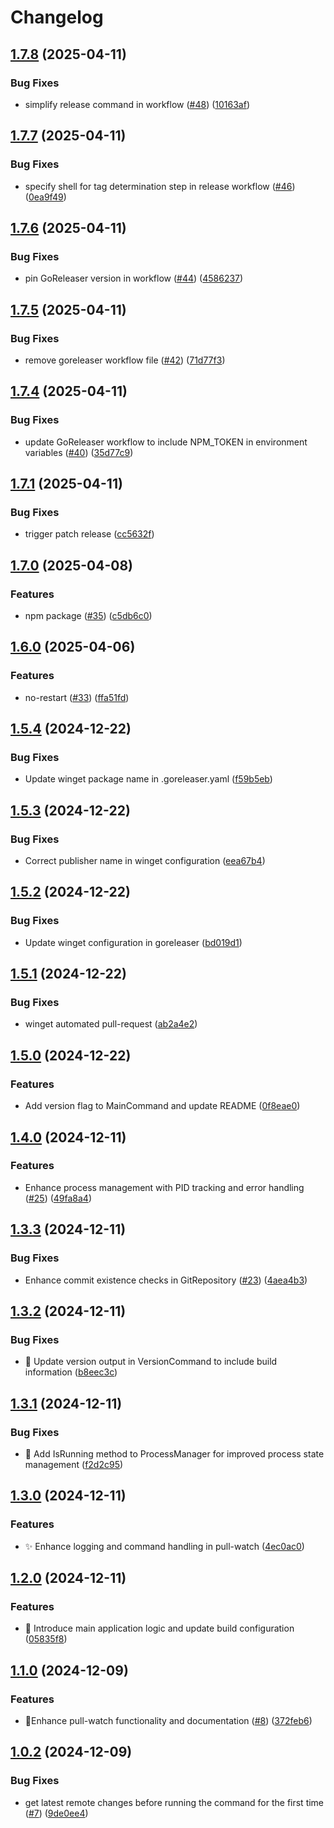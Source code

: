# Changelog

## [1.7.8](https://github.com/ship-digital/pull-watch/compare/v1.7.7...v1.7.8) (2025-04-11)


### Bug Fixes

* simplify release command in workflow ([#48](https://github.com/ship-digital/pull-watch/issues/48)) ([10163af](https://github.com/ship-digital/pull-watch/commit/10163af95d94899e4e574084d062967f6fd1b65c))

## [1.7.7](https://github.com/ship-digital/pull-watch/compare/v1.7.6...v1.7.7) (2025-04-11)


### Bug Fixes

* specify shell for tag determination step in release workflow ([#46](https://github.com/ship-digital/pull-watch/issues/46)) ([0ea9f49](https://github.com/ship-digital/pull-watch/commit/0ea9f4982c8c0f13037df9f5a08f725538839095))

## [1.7.6](https://github.com/ship-digital/pull-watch/compare/v1.7.5...v1.7.6) (2025-04-11)


### Bug Fixes

* pin GoReleaser version in workflow ([#44](https://github.com/ship-digital/pull-watch/issues/44)) ([4586237](https://github.com/ship-digital/pull-watch/commit/45862370b83f62522810e31cf261e494e5be3b06))

## [1.7.5](https://github.com/ship-digital/pull-watch/compare/v1.7.4...v1.7.5) (2025-04-11)


### Bug Fixes

* remove goreleaser workflow file ([#42](https://github.com/ship-digital/pull-watch/issues/42)) ([71d77f3](https://github.com/ship-digital/pull-watch/commit/71d77f300035f688371ac9026c40f0462cbce3c4))

## [1.7.4](https://github.com/ship-digital/pull-watch/compare/v1.7.3...v1.7.4) (2025-04-11)


### Bug Fixes

* update GoReleaser workflow to include NPM_TOKEN in environment variables ([#40](https://github.com/ship-digital/pull-watch/issues/40)) ([35d77c9](https://github.com/ship-digital/pull-watch/commit/35d77c96a1f78f73e0255afa98c67932fad5326b))

## [1.7.1](https://github.com/ship-digital/pull-watch/compare/v1.7.0...v1.7.1) (2025-04-11)


### Bug Fixes

* trigger patch release ([cc5632f](https://github.com/ship-digital/pull-watch/commit/cc5632f13a4e59bc97d9e948fa92752844371e46))

## [1.7.0](https://github.com/ship-digital/pull-watch/compare/v1.6.0...v1.7.0) (2025-04-08)


### Features

* npm package ([#35](https://github.com/ship-digital/pull-watch/issues/35)) ([c5db6c0](https://github.com/ship-digital/pull-watch/commit/c5db6c0fcb72699c9c6a7a21ddd9e596152973b4))

## [1.6.0](https://github.com/ship-digital/pull-watch/compare/v1.5.4...v1.6.0) (2025-04-06)


### Features

* no-restart ([#33](https://github.com/ship-digital/pull-watch/issues/33)) ([ffa51fd](https://github.com/ship-digital/pull-watch/commit/ffa51fdb6eea9ff36d145b9b8e5291754a06f752))

## [1.5.4](https://github.com/ship-digital/pull-watch/compare/v1.5.3...v1.5.4) (2024-12-22)


### Bug Fixes

* Update winget package name in .goreleaser.yaml ([f59b5eb](https://github.com/ship-digital/pull-watch/commit/f59b5eb835c7c4da34984c65c133550fa000e68e))

## [1.5.3](https://github.com/ship-digital/pull-watch/compare/v1.5.2...v1.5.3) (2024-12-22)


### Bug Fixes

* Correct publisher name in winget configuration ([eea67b4](https://github.com/ship-digital/pull-watch/commit/eea67b486a38069e98f147a38c00b66019c64950))

## [1.5.2](https://github.com/ship-digital/pull-watch/compare/v1.5.1...v1.5.2) (2024-12-22)


### Bug Fixes

* Update winget configuration in goreleaser ([bd019d1](https://github.com/ship-digital/pull-watch/commit/bd019d1078789f7ae35a78277e254fca58465f4d))

## [1.5.1](https://github.com/ship-digital/pull-watch/compare/v1.5.0...v1.5.1) (2024-12-22)


### Bug Fixes

* winget automated pull-request ([ab2a4e2](https://github.com/ship-digital/pull-watch/commit/ab2a4e20cbba87786093de1f9f4a3d263dfe0155))

## [1.5.0](https://github.com/ship-digital/pull-watch/compare/v1.4.0...v1.5.0) (2024-12-22)


### Features

* Add version flag to MainCommand and update README ([0f8eae0](https://github.com/ship-digital/pull-watch/commit/0f8eae065668afcba3b9df396e4194e6ce59d468))

## [1.4.0](https://github.com/ship-digital/pull-watch/compare/v1.3.3...v1.4.0) (2024-12-11)


### Features

* Enhance process management with PID tracking and error handling ([#25](https://github.com/ship-digital/pull-watch/issues/25)) ([49fa8a4](https://github.com/ship-digital/pull-watch/commit/49fa8a49846b27b5c6ea845f9d8ac8f5de42db4d))

## [1.3.3](https://github.com/ship-digital/pull-watch/compare/v1.3.2...v1.3.3) (2024-12-11)


### Bug Fixes

* Enhance commit existence checks in GitRepository ([#23](https://github.com/ship-digital/pull-watch/issues/23)) ([4aea4b3](https://github.com/ship-digital/pull-watch/commit/4aea4b3044dd4f5c1b8b3d3002616f9e2a1f27ef))

## [1.3.2](https://github.com/ship-digital/pull-watch/compare/v1.3.1...v1.3.2) (2024-12-11)


### Bug Fixes

* 🐛 Update version output in VersionCommand to include build information ([b8eec3c](https://github.com/ship-digital/pull-watch/commit/b8eec3c896997059bf3c03d1b016e4d30b69cdc5))

## [1.3.1](https://github.com/ship-digital/pull-watch/compare/v1.3.0...v1.3.1) (2024-12-11)


### Bug Fixes

* 🐛 Add IsRunning method to ProcessManager for improved process state management ([f2d2c95](https://github.com/ship-digital/pull-watch/commit/f2d2c95574b58c67df97b0321e5714a23bbaad9a))

## [1.3.0](https://github.com/ship-digital/pull-watch/compare/v1.2.0...v1.3.0) (2024-12-11)


### Features

* ✨ Enhance logging and command handling in pull-watch ([4ec0ac0](https://github.com/ship-digital/pull-watch/commit/4ec0ac0631a730816813f0f40d5c829680a6dbe7))

## [1.2.0](https://github.com/ship-digital/pull-watch/compare/v1.1.0...v1.2.0) (2024-12-11)


### Features

* 🎉 Introduce main application logic and update build configuration ([05835f8](https://github.com/ship-digital/pull-watch/commit/05835f8524a4aa20037e15da766ef0a3a36953d1))

## [1.1.0](https://github.com/ship-digital/pull-watch/compare/v1.0.2...v1.1.0) (2024-12-09)


### Features

* 🚀Enhance pull-watch functionality and documentation ([#8](https://github.com/ship-digital/pull-watch/issues/8)) ([372feb6](https://github.com/ship-digital/pull-watch/commit/372feb6470991e3792ce1bba10b7eb9b4df6a339))

## [1.0.2](https://github.com/ship-digital/pull-watch/compare/v1.0.1...v1.0.2) (2024-12-09)


### Bug Fixes

* get latest remote changes before running the command for the first time ([#7](https://github.com/ship-digital/pull-watch/issues/7)) ([9de0ee4](https://github.com/ship-digital/pull-watch/commit/9de0ee4cde0c66fd57e9835e899bb98176fdd49f))
